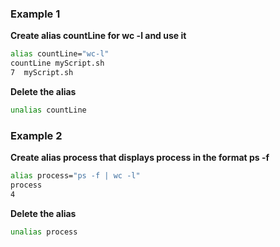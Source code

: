 ### Example 1 

**Create alias countLine for wc -l and use it**

  ```bash
  alias countLine="wc-l"
  countLine myScript.sh
  7  myScript.sh
  ```

**Delete the alias**

  ```bash
  unalias countLine
  ```
### Example 2 

**Create alias process that displays process in the format ps -f**

  ```bash
  alias process="ps -f | wc -l" 
  process 
  4
  ```

**Delete the alias**

  ```bash
  unalias process
  ```
